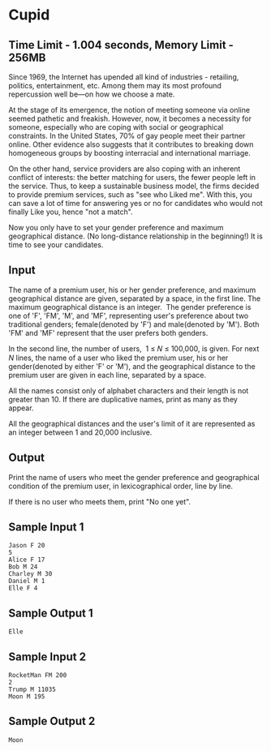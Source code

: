 # Cupid
## Time Limit - 1.004 seconds, Memory Limit - 256MB

Since 1969, the Internet has upended all kind of industries - retailing, politics, entertainment, etc. Among them may its most profound repercussion well be—on how we choose a mate.

At the stage of its emergence, the notion of meeting someone via online seemed pathetic and freakish. However, now, it becomes a necessity for someone, especially who are coping with social or geographical constraints. In the United States, 70% of gay people meet their partner online. Other evidence also suggests that it contributes to breaking down homogeneous groups by boosting interracial and international marriage.

On the other hand, service providers are also coping with an inherent conflict of interests: the better matching for users, the fewer people left in the service. Thus, to keep a sustainable business model, the firms decided to provide premium services, such as "see who Liked me". With this, you can save a lot of time for answering yes or no for candidates who would not finally Like you, hence "not a match".

Now you only have to set your gender preference and maximum geographical distance. (No long-distance relationship in the beginning!) It is time to see your candidates.


## Input
The name of a premium user, his or her gender preference, and maximum geographical distance are given, separated by a space, in the first line. The maximum geographical distance is an integer.  The gender preference is one of 'F', 'FM', 'M', and 'MF', representing user's preference about two traditional genders; female(denoted by 'F') and male(denoted by 'M'). Both 'FM' and 'MF' represent that the user prefers both genders.

In the second line, the number of users,  1 ≤ 𝑁 ≤ 100,000, is given. For next $N$ lines, the name of a user who liked the premium user, his or her gender(denoted by either 'F' or 'M'), and the geographical distance to the premium user are given in each line, separated by a space.

All the names consist only of alphabet characters and their length is not greater than 10. If there are duplicative names, print as many as they appear.

All the geographical distances and the user's limit of it are represented as an integer between 1 and 20,000 inclusive.

## Output
Print the name of users who meet the gender preference and geographical condition of the premium user, in lexicographical order, line by line.

If there is no user who meets them, print "No one yet".

## Sample Input 1
```
Jason F 20
5
Alice F 17
Bob M 24
Charley M 30
Daniel M 1
Elle F 4
```

## Sample Output 1
```
Elle
```

## Sample Input 2
```
RocketMan FM 200
​​​​​​​2
Trump M 11035
Moon M 195
```

## Sample Output 2
```
Moon
```

